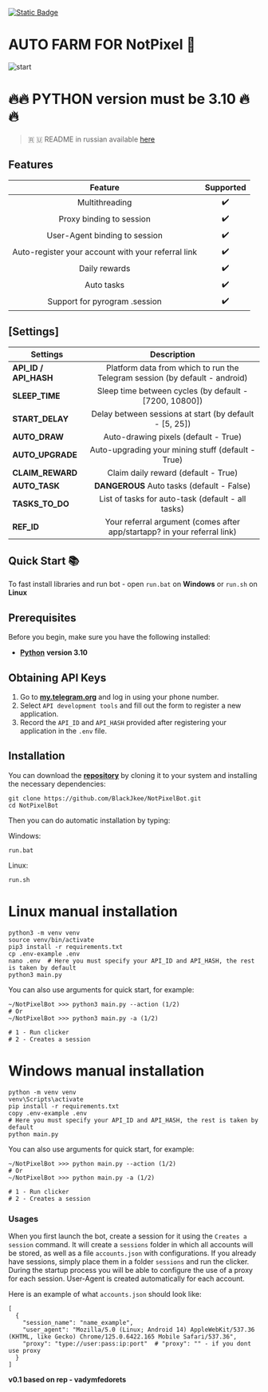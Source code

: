 [![Static Badge](https://img.shields.io/badge/Telegram-Bot%20Link-Link?style=for-the-badge&logo=Telegram&logoColor=white&logoSize=auto&color=blue)](https://t.me/notpixel/app?startapp=f1197825376)

#  AUTO FARM FOR NotPixel 🚀
![start](https://github.com/user-attachments/assets/3467f0e3-44ac-4a19-8fc0-878bf9ad364a)

# 🔥🔥 PYTHON version must be 3.10 🔥🔥

> 🇷 🇺 README in russian available [here](README-RU.md)

## Features  
|                      Feature                       | Supported |
|:--------------------------------------------------:|:---------:|
|                   Multithreading                   |     ✔️    |
|              Proxy binding to session              |     ✔️    |
|         User-Agent binding to session              |     ✔️    |
| Auto-register your account with your referral link |     ✔️    |
|                  Daily rewards                     |     ✔️    |
|                     Auto tasks                     |     ✔️    |
|           Support for pyrogram .session            |     ✔️    |



## [Settings]
| Settings                |                                 Description                                 |
|-------------------------|:---------------------------------------------------------------------------:|
| **API_ID / API_HASH**   | Platform data from which to run the Telegram session (by default - android) |
| **SLEEP_TIME**          |           Sleep time between cycles (by default - [7200, 10800])            |
| **START_DELAY**         |            Delay between sessions at start (by default - [5, 25])           |
| **AUTO_DRAW**           |                    Auto-drawing pixels (default - True)                     |
| **AUTO_UPGRADE**        |              Auto-upgrading your mining stuff (default - True)              |
| **CLAIM_REWARD**        |                     Claim daily reward (default - True)                     |
| **AUTO_TASK**           |           **DANGEROUS** Auto tasks (default - False)                        |
| **TASKS_TO_DO**         |              List of tasks for auto-task (default - all tasks)              |
| **REF_ID**              |   Your referral argument (comes after app/startapp? in your referral link)  |

## Quick Start 📚

To fast install libraries and run bot - open `run.bat` on **Windows** or `run.sh` on **Linux**

## Prerequisites
Before you begin, make sure you have the following installed:
- [**Python**](https://www.python.org/downloads/release/python-3100/) **version 3.10**

## Obtaining API Keys
1. Go to [**my.telegram.org**](https://my.telegram.org/auth) and log in using your phone number.
2. Select `API development tools` and fill out the form to register a new application.
3. Record the `API_ID` and `API_HASH` provided after registering your application in the `.env` file.

## Installation
You can download the [**repository**](https://github.com/BlackJkee/NotPixelBot) by cloning it to your system and installing the necessary dependencies:
```shell
git clone https://github.com/BlackJkee/NotPixelBot.git
cd NotPixelBot
```

Then you can do automatic installation by typing:

Windows:
```shell
run.bat
```

Linux:
```shell
run.sh
```

# Linux manual installation
```shell
python3 -m venv venv
source venv/bin/activate
pip3 install -r requirements.txt
cp .env-example .env
nano .env  # Here you must specify your API_ID and API_HASH, the rest is taken by default
python3 main.py
```

You can also use arguments for quick start, for example:
```shell
~/NotPixelBot >>> python3 main.py --action (1/2)
# Or
~/NotPixelBot >>> python3 main.py -a (1/2)

# 1 - Run clicker
# 2 - Creates a session
```

# Windows manual installation
```shell
python -m venv venv
venv\Scripts\activate
pip install -r requirements.txt
copy .env-example .env
# Here you must specify your API_ID and API_HASH, the rest is taken by default
python main.py
```
You can also use arguments for quick start, for example:
```shell
~/NotPixelBot >>> python main.py --action (1/2)
# Or
~/NotPixelBot >>> python main.py -a (1/2)

# 1 - Run clicker
# 2 - Creates a session
```

### Usages
When you first launch the bot, create a session for it using the `Creates a session` command. It will create a `sessions` folder in which all accounts will be stored, as well as a file `accounts.json` with configurations.
If you already have sessions, simply place them in a folder `sessions` and run the clicker. During the startup process you will be able to configure the use of a proxy for each session.
User-Agent is created automatically for each account.

Here is an example of what `accounts.json` should look like:
```shell
[
  {
    "session_name": "name_example",
    "user_agent": "Mozilla/5.0 (Linux; Android 14) AppleWebKit/537.36 (KHTML, like Gecko) Chrome/125.0.6422.165 Mobile Safari/537.36",
    "proxy": "type://user:pass:ip:port"  # "proxy": "" - if you dont use proxy
  }
]
```

**v0.1 based on rep - vadymfedorets**
